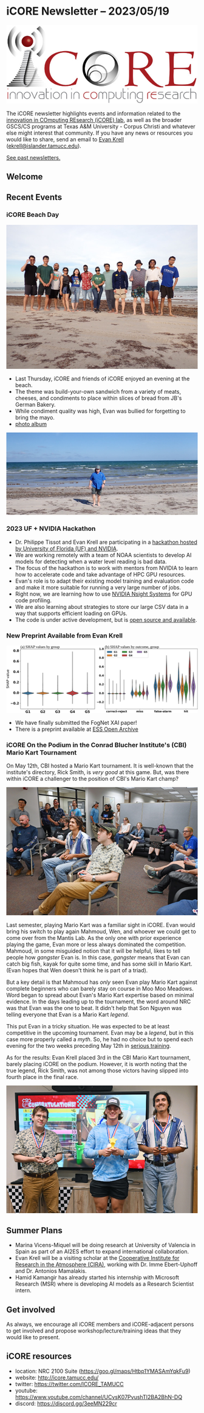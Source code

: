 # iCORE Newsletter – 2023/05/19

![logo](../img/logo_plain_sm.jpg)

The iCORE newsletter highlights events and information related to the [innovation in COmputing REsearch (iCORE) lab](https://icore.tamucc.edu/),
as well as the broader GSCS/CS programs at Texas A&M University - Corpus Christi and whatever else might interest that community.
If you have any news or resources you would like to share, send an email to [Evan Krell](https://scholar.google.com/citations?user=jLuwYGAAAAAJ&hl=en) (ekrell@islander.tamucc.edu).

[See past newsletters.](https://github.com/ekrell/icore_website/tree/main/news)

## Welcome



## Recent Events

### iCORE Beach Day

![iCORE at the beach](../img/beach_1.jpg)

- Last Thursday, iCORE and friends of iCORE enjoyed an evening at the beach.
- The theme was build-your-own sandwich from a variety of meats, cheeses, and condiments to place within slices of bread from JB's German Bakery. 
- While condiment quality was high, Evan was bullied for forgetting to bring the mayo. 
- [photo album](https://photos.app.goo.gl/C5rXijBnjcgnwcao9)

![Dr. King](../img/beach_2.jpg)

### 2023 UF + NVIDIA Hackathon

- Dr. Philippe Tissot and Evan Krell are participating in a [hackathon hosted by University of Florida (UF) and NVIDIA](https://news.it.ufl.edu/research/2023-ufnvidia-hackathon/).
- We are working remotely with a team of NOAA scientists to develop AI models for detecting when a water level reading is bad data.
- The focus of the hackathon is to work with mentors from NVIDIA to learn how to accelerate code and take advantage of HPC GPU resources.
- Evan's role is to adapt their existing model training and evaluation code and make it more suitable for running a very large number of jobs.
- Right now, we are learning how to use [NVIDIA Nsight Systems](https://developer.nvidia.com/nsight-systems) for GPU code profiling.
- We are also learning about strategies to store our large CSV data in a way that supports efficient loading on GPUs. 
- The code is under active development, but is [open source and available](https://github.com/NOAA-CO-OPS/wlai-uf-hackathon-2023).

### New Preprint Available from Evan Krell

![SHAP Values](../img/shap_fognet.png)

- We have finally submitted the FogNet XAI paper!
- There is a preprint available at [ESS Open Archive](https://essopenarchive.org/doi/full/10.22541/essoar.168394745.56383253/v1)

### iCORE On the Podium in the Conrad Blucher Institute's (CBI) Mario Kart Tournament

On May 12th, CBI hosted a Mario Kart tournament. It is well-known that the institute's directory, Rick Smith, is _very good_ at this game. 
But, was there within iCORE a challenger to the position of CBI's Mario Kart champ?

![Evan Krell about to put Son Nguyen in his place](../img/cbi-mario-kart-tourney-1.jpg)

Last semester, playing Mario Kart was a familiar sight in iCORE. Evan would bring his switch to play again Mahmoud, Wen, and whoever we could get to come over from the Mantis Lab. 
As the only one with prior experience playing the game, Evan more or less always dominated the competition. Mahmoud, in some misguided notion that it will be helpful, likes to tell people how _gangster_ Evan is. 
In this case, _gangster_ means that Evan can catch big fish, kayak for quite some time, and has some skill in Mario Kart. (Evan hopes that Wen doesn't think he is part of a triad).

But a key detail is that Mahmoud has _only_ seen Evan play Mario Kart against complete beginners who can barely stay on course in Moo Moo Meadows. 
Word began to spread about Evan's Mario Kart expertise based on minimal evidence. In the days leading up to the tournament, 
the word around NRC was that Evan was the one to beat. It didn't help that Son Nguyen was telling everyone that Evan is a Mario Kart _legend_.

This put Evan in a tricky situation. He was expected to be at least competitive in the upcoming tournament.
Evan may be a _legend_, but in this case more properly called a _myth_. 
So, he had no choice but to spend each evening for the two weeks preceding May 12th in [serious training](https://www.youtube.com/watch?v=iE9ZF2eA-Fc).

As for the results: Evan Krell placed 3rd in the CBI Mario Kart tournament, barely placing iCORE on the podium. 
However, it is worth noting that the true legend, Rick Smith, was not among those victors having slipped into fourth place in the final race.

![Evan Krell takes the 3rd place prize](../img/cbi-mario-kart-tourney-2.jpg)


## Summer Plans

- Marina Vicens-Miquel will be doing research at University of Valencia in Spain as part of an AI2ES effort to expand international collaboration.
- Evan Krell will be a visiting scholar at the [Cooperative Institute for Research in the Atmosphere (CIRA)](https://www.cira.colostate.edu/), working with Dr. Imme Ebert-Uphoff and Dr. Antonios Mamalakis.
- Hamid Kamangir has already started his internship with Microsoft Research (MSR) where is developing AI models as a Research Scientist intern.

## Get involved

As always, we encourage all iCORE members and iCORE-adjacent persons to get involved and propose workshop/lecture/training ideas that they would like to present.

## iCORE resources

- location: NRC 2100 Suite (https://goo.gl/maps/Htbp1YMASAmYqkFu9)
- website: http://icore.tamucc.edu/
- twitter: https://twitter.com/ICORE_TAMUCC
- youtube: https://www.youtube.com/channel/UCvsK07PvushTI2BA2BhN-DQ
- discord: https://discord.gg/3eeMN229cr
